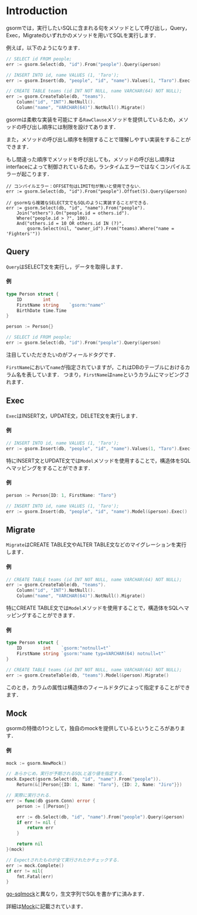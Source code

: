 # Introduction

gsormでは，実行したいSQLに含まれる句をメソッドとして呼び出し，Query，Exec，Migrateのいずれかのメソッドを用いてSQLを実行します．

例えば，以下のようになります．

```go
// SELECT id FROM people;
err := gsorm.Select(db, "id").From("people").Query(&person)

// INSERT INTO id, name VALUES (1, 'Taro');
err := gsorm.Insert(db, "people", "id", "name").Values(1, "Taro").Exec()

// CREATE TABLE teams (id INT NOT NULL, name VARCHAR(64) NOT NULL);
err := gsorm.CreateTable(db, "teams").
    Column("id", "INT").NotNull().
    Column("name", "VARCHAR(64)").NotNull().Migrate()
```

gsormは柔軟な実装を可能にする`RawClause`メソッドを提供しているため，メソッドの呼び出し順序には制限を設けてあります．

また，メソッドの呼び出し順序を制限することで理解しやすい実装をすることができます．

もし間違った順序でメソッドを呼び出しても，メソッドの呼び出し順序はinterfaceによって制御されているため，ランタイムエラーではなくコンパイルエラーが起こります．


```
// コンパイルエラー：OFFSET句はLIMIT句が無いと使用できない．
err := gsorm.Select(db, "id").From("people").Offset(5).Query(&person)

// gsormなら複雑なSELECT文でもSQLのように実装することができる．
err := gsorm.Select(db, "id", "name").From("people").
    Join("others").On("people.id = others.id").
    Where("people.id > ?", 100).
    And("others.id = 10 OR others.id IN (?)",
        gsorm.Select(nil, "owner_id").From("teams).Where("name = 'Fighters'"))
```


## Query
`Query`はSELECT文を実行し，データを取得します．

#### 例
```go
type Person struct {
    ID        int
	FirstName string    `gsorm:"name"`
	BirthDate time.Time
}

person := Person{}

// SELECT id FROM people;
err := gsorm.Select(db, "id").From("people").Query(&person)
```

注目していただきたいのがフィールドタグです．

`FirstName`において`name`が指定されていますが，これはDBのテーブルにおけるカラム名を表しています．
つまり，`FirstName`は`name`というカラムにマッピングされます．


## Exec
`Exec`はINSERT文，UPDATE文，DELETE文を実行します．

#### 例
```go
// INSERT INTO id, name VALUES (1, 'Taro');
err := gsorm.Insert(db, "people", "id", "name").Values(1, "Taro").Exec()
```

特にINSERT文とUPDATE文では`Model`メソッドを使用することで，構造体をSQLへマッピングをすることができます．

#### 例
```go
person := Person{ID: 1, FirstName: "Taro"}

// INSERT INTO id, name VALUES (1, 'Taro');
err := gsorm.Insert(db, "people", "id", "name").Model(&person).Exec()
```


## Migrate
`Migrate`はCREATE TABLE文やALTER TABLE文などのマイグレーションを実行します．

#### 例
```go
// CREATE TABLE teams (id INT NOT NULL, name VARCHAR(64) NOT NULL);
err := gsorm.CreateTable(db, "teams").
    Column("id", "INT").NotNull().
    Column("name", "VARCHAR(64)").NotNull().Migrate()
```

特にCREATE TABLE文では`Model`メソッドを使用することで，構造体をSQLへマッピングすることができます．

#### 例
```go
type Person struct {
    ID        int    `gsorm:"notnull=t"`
    FirstName string `gsorm:"name typ=VARCHAR(64) notnull=t"`
}

// CREATE TABLE teams (id INT NOT NULL, name VARCHAR(64) NOT NULL);
err := gsorm.CreateTable(db, "teams").Model(&person).Migrate()
```

このとき，カラムの属性は構造体のフィールドタグによって指定することができます．


## Mock
gsormの特徴の1つとして，独自のmockを提供しているというところがあります．

#### 例
```go
mock := gsorm.NewMock()

// あらかじめ，実行が予期されるSQLと返り値を指定する．
mock.Expect(gsorm.Select(db, "id", "name").From("people")).
    Return(&[]Person{{ID: 1, Name: "Taro"}, {ID: 2, Name: "Jiro"}})

// 実際に実行される．
err := func(db gsorm.Conn) error {
    person := []Person{}

    err := db.Select(db, "id", "name").From("people").Query(&person)
    if err != nil {
        return err
    }

    return nil
}(mock)

// Expectされたものが全て実行されたかチェックする．
err := mock.Complete()
if err != nil{
    fmt.Fatal(err)
}
```

[go-sqlmock](https://github.com/DATA-DOG/go-sqlmock)と異なり，生文字列でSQLを書かずに済みます．

詳細は[Mock](https://github.com/champon1020/gsorm/tree/main/docs/mock_ja.md)に記載されています．
